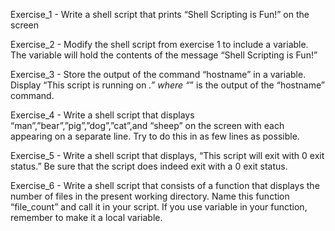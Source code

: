 Exercise_1 - Write a shell script that prints “Shell Scripting is Fun!” on the screen

Exercise_2 - Modify the shell script from exercise 1 to include a variable. The variable will hold the contents of the message “Shell Scripting is Fun!”

Exercise_3 - Store the output of the command “hostname” in a variable. Display “This script is running on _.” where “_” is the output of the “hostname” command.

Exercise_4 - Write a shell script that displays “man”,”bear”,”pig”,”dog”,”cat”,and “sheep” on the screen with each appearing on a separate line. Try to do this in as few lines as possible.

Exercise_5 - Write a shell script that displays, “This script will exit with 0 exit status.” Be sure that the script does indeed exit with a 0 exit status.

Exercise_6 - Write a shell script that consists of a function that displays the number of files in the present working directory. Name this function “file_count” and call it in your script. If you use variable in your function, remember to make it a local variable.


